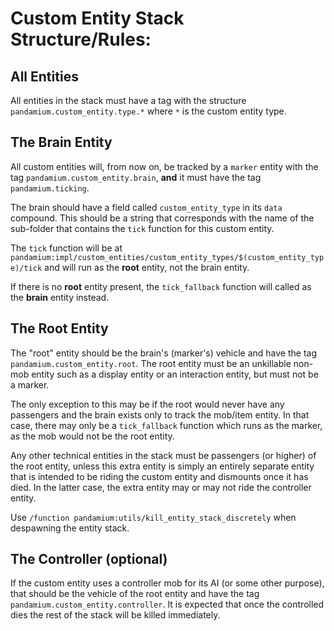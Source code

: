 # Custom Entity Stack Structure/Rules:
## All Entities
All entities in the stack must have a tag with the structure `pandamium.custom_entity.type.*` where `*` is the custom entity type.

## The Brain Entity
All custom entities will, from now on, be tracked by a `marker` entity with the tag `pandamium.custom_entity.brain`, **and** it must have the tag `pandamium.ticking`.

The brain should have a field called `custom_entity_type` in its `data` compound. This should be a string that corresponds with the name of the sub-folder that contains the `tick` function for this custom entity.

The `tick` function will be at `pandamium:impl/custom_entities/custom_entity_types/$(custom_entity_type)/tick` and will run as the **root** entity, not the brain entity.

If there is no **root** entity present, the `tick_fallback` function will called as the **brain** entity instead.

## The Root Entity
The "root" entity should be the brain's (marker's) vehicle and have the tag `pandamium.custom_entity.root`. The root entity must be an unkillable non-mob entity such as a display entity or an interaction entity, but must not be a marker.

The only exception to this may be if the root would never have any passengers and the brain exists only to track the mob/item entity. In that case, there may only be a `tick_fallback` function which runs as the marker, as the mob would not be the root entity.

Any other technical entities in the stack must be passengers (or higher) of the root entity, unless this extra entity is simply an entirely separate entity that is intended to be riding the custom entity and dismounts once it has died. 
In the latter case, the extra entity may or may not ride the controller entity.

Use `/function pandamium:utils/kill_entity_stack_discretely` when despawning the entity stack.

## The Controller (optional)
If the custom entity uses a controller mob for its AI (or some other purpose), that should be the vehicle of the root entity and have the tag `pandamium.custom_entity.controller`.
It is expected that once the controlled dies the rest of the stack will be killed immediately.
